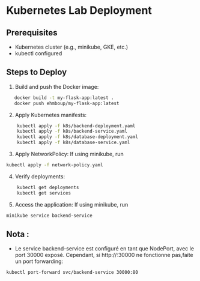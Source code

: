 # Kubernetes Lab Deployment

## Prerequisites
- Kubernetes cluster (e.g., minikube, GKE, etc.)
- kubectl configured

## Steps to Deploy

1. Build and push the Docker image:
```bash
   docker build -t my-flask-app:latest .
   docker push ehmboup/my-flask-app:latest
```

2. Apply Kubernetes manifests:
```sh
    kubectl apply -f k8s/backend-deployment.yaml
    kubectl apply -f k8s/backend-service.yaml
    kubectl apply -f k8s/database-deployment.yaml
    kubectl apply -f k8s/database-service.yaml
```

3. Apply NetworkPolicy:
If using minikube, run 
```sh 
kubectl apply -f network-policy.yaml
 ```

4. Verify deployments:
```sh
    kubectl get deployments
    kubectl get services
```
5. Access the application:
If using minikube, run 
```sh 
minikube service backend-service
 ```

## Nota : 
- Le service backend-service est configuré en tant que NodePort, avec le port 30000 exposé. Cependant, si http://<ip>:30000 ne fonctionne pas,faite un port forwarding:
```sh
kubectl port-forward svc/backend-service 30000:80
```